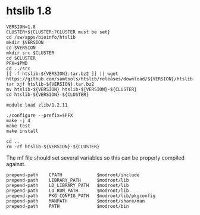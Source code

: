 htslib 1.8
==========

    VERSION=1.8
    CLUSTER+${CLUSTER:?CLUSTER must be set}
    cd /sw/apps/bioinfo/htslib
    mkdir $VERSION
    cd $VERSION
    mkdir src $CLUSTER
    cd $CLUSTER
    PFX=$PWD
    cd ../src
    [[ -f htslib-${VERSION}.tar.bz2 ]] || wget https://github.com/samtools/htslib/releases/download/${VERSION}/htslib-${VERSION}.tar.bz2
    tar xjf htslib-${VERSION}.tar.bz2
    mv htslib-${VERSION} htslib-${VERSION}-${CLUSTER}
    cd htslib-${VERSION}-${CLUSTER}

    module load zlib/1.2.11

    ./configure --prefix=$PFX
    make -j 4
    make test
    make install

    cd ..
    rm -rf htslib-${VERSION}-${CLUSTER}

The mf file should set several variables so this can be properly compiled against.

    prepend-path    CPATH             $modroot/include
    prepend-path    LIBRARY_PATH      $modroot/lib
    prepend-path    LD_LIBRARY_PATH   $modroot/lib
    prepend-path    LD_RUN_PATH       $modroot/lib
    prepend-path    PKG_CONFIG_PATH   $modroot/lib/pkgconfig
    prepend-path    MANPATH           $modroot/share/man
    prepend-path    PATH              $modroot/bin
